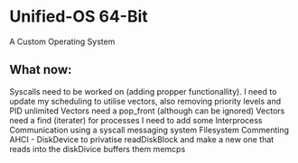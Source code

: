 # Unified-OS 64-Bit
A Custom Operating System

## What now:
Syscalls need to be worked on (adding propper functionallity).
I need to update my scheduling to utilise vectors, also removing priority levels and PID unlimited
Vectors need a pop_front (although can be ignored)
Vectors need a find (iterater) for processes
I need to add some Interprocess Communication using a syscall messaging system
Filesystem
Commenting
AHCI - DiskDevice to privatise readDiskBlock and make a new one that reads into the diskDivice buffers them memcps